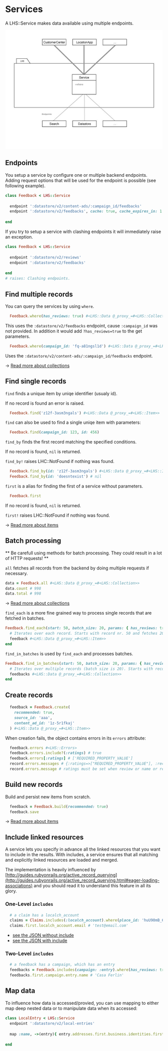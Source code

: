 Services
===

A LHS::Service makes data available using multiple endpoints.

![Service](service.jpg)

## Endpoints

You setup a service by configure one or multiple backend endpoints.
Adding request options that will be used for the endpoint is possible (see following example).

```ruby
class Feedback < LHS::Service

  endpoint ':datastore/v2/content-ads/:campaign_id/feedbacks'
  endpoint ':datastore/v2/feedbacks', cache: true, cache_expires_in: 1.day

end
```

If you try to setup a service with clashing endpoints it will immediately raise an exception.

```ruby
class Feedback < LHS::Service

  endpoint ':datastore/v2/reviews'
  endpoint ':datastore/v2/feedbacks'

end
# raises: Clashing endpoints.

```

## Find multiple records

You can query the services by using `where`.

```ruby
  Feedback.where(has_reviews: true) #<LHS::Data @_proxy_=#<LHS::Collection>>
```

This uses the `:datastore/v2/feedbacks` endpoint, cause `:campaign_id` was not provided.
In addition it would add `?has_reviews=true` to the get parameters.

```ruby
  Feedback.where(campaign_id: 'fq-a81ngsl1d') #<LHS::Data @_proxy_=#<LHS::Collection>>
```
Uses the `:datastore/v2/content-ads/:campaign_id/feedbacks` endpoint.

→ [Read more about collections](collections.md)

## Find single records

`find` finds a unique item by uniqe identifier (usualy id).

If no record is found an error is raised.

```ruby
  Feedback.find('z12f-3asm3ngals') #<LHS::Data @_proxy_=#<LHS::Item>>
```

`find` can also be used to find a single uniqe item with parameters:

```ruby
  Feedback.find(campaign_id: 123, id: 456)
```

`find_by` finds the first record matching the specified conditions.

If no record is found, `nil` is returned.

`find_by!` raises LHC::NotFound if nothing was found.

```ruby
  Feedback.find_by(id: 'z12f-3asm3ngals') #<LHS::Data @_proxy_=#<LHS::Item>>
  Feedback.find_by(id: 'doesntexist') # nil
```

`first` is a alias for finding the first of a service without parameters.

```ruby
  Feedback.first
```

If no record is found, `nil` is returned.

`first!` raises LHC::NotFound if nothing was found.

→ [Read more about items](items.md)

## Batch processing

** Be carefull using methods for batch processing. They could result in a lot of HTTP requests! **

`all` fetches all records from the backend by doing multiple requests if necessary.

```ruby
data = Feedback.all #<LHS::Data @_proxy_=#<LHS::Collection>>
data.count # 998
data.total # 998
```

→ [Read more about collections](collections.md)

`find_each` is a more fine grained way to process single records that are fetched in batches.

```ruby
Feedback.find_each(start: 50, batch_size: 20, params: { has_reviews: true }) do |feedback|
  # Iterates over each record. Starts with record nr. 50 and fetches 20 records each batch.
  feedback #<LHS::Data @_proxy_=#<LHS::Item>>
end
```

`find_in_batches` is used by `find_each` and processes batches.
```ruby
Feedback.find_in_batches(start: 50, batch_size: 20, params: { has_reviews: true }) do |feedbacks|
  # Iterates over multiple records (batch size is 20). Starts with record nr. 50 and fetches 20 records each batch.
  feedbacks #<LHS::Data @_proxy_=#<LHS::Collection>>
end
```

## Create records

```ruby
  feedback = Feedback.create(
    recommended: true,
    source_id: 'aaa',
    content_ad_id: '1z-5r1fkaj'
  ) #<LHS::Data @_proxy_=#<LHS::Item>>
```

When creation fails, the object contains errors in its `errors` attribute:

```ruby
  feedback.errors #<LHS::Errors>
  feedback.errors.include?(:ratings) # true
  feedback.errors[:ratings] # ['REQUIRED_PROPERTY_VALUE']
  record.errors.messages # {:ratings=>["REQUIRED_PROPERTY_VALUE"], :recommended=>["REQUIRED_PROPERTY_VALUE"]}
  record.errors.message # ratings must be set when review or name or review_title is set | The property value is required; it cannot be null, empty, or blank."
```

## Build new records

Build and persist new items from scratch.

```ruby
  feedback = Feedback.build(recommended: true)
  feedback.save
```

→ [Read more about items](items.md)


## Include linked resources

A service lets you specify in advance all the linked resources that you want to include in the results. With includes, a service ensures that all matching and explicitly linked resources are loaded and merged.

The implementation is heavily influenced by [http://guides.rubyonrails.org/active_record_querying](http://guides.rubyonrails.org/active_record_querying.html#eager-loading-associations)
and you should read it to understand this feature in all its glory.

### One-Level `includes`

```ruby
  # a claim has a localch_account
  claims = Claims.includes(:localch_account).where(place_id: 'huU90mB_6vAfUdVz_uDoyA')
  claims.first.localch_account.email # 'test@email.com'
```
* [see the JSON without include](examples/claim_no_include.json)
* [see the JSON with include](examples/claim_with_include.json)

### Two-Level `includes`

```ruby
  # a feedback has a campaign, which has an entry
  feedbacks = Feedback.includes(campaign: :entry).where(has_reviews: true)
  feedbacks.first.campaign.entry.name # 'Casa Ferlin'
```

## Map data

To influence how data is accessed/provied, you can use mapping to either map deep nested data or to manipulate data when its accessed:

```ruby
class LocalEntry < LHS::Service
  endpoint ':datastore/v2/local-entries'

  map :name, ->(entry){ entry.addresses.first.business.identities.first.name }

end
```
